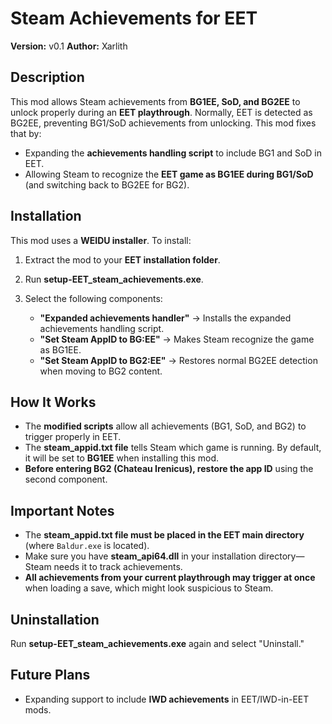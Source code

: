 # Steam Achievements for EET
**Version:** v0.1
**Author:** Xarlith

## Description  
This mod allows Steam achievements from **BG1EE, SoD, and BG2EE** to unlock properly during an **EET playthrough**.
Normally, EET is detected as BG2EE, preventing BG1/SoD achievements from unlocking. This mod fixes that by:

- Expanding the **achievements handling script** to include BG1 and SoD in EET.
- Allowing Steam to recognize the **EET game as BG1EE during BG1/SoD** (and switching back to BG2EE for BG2).

## Installation  
This mod uses a **WEIDU installer**. To install:

1. Extract the mod to your **EET installation folder**.
2. Run **setup-EET_steam_achievements.exe**.
3. Select the following components:

   - **"Expanded achievements handler"** → Installs the expanded achievements handling script.
   - **"Set Steam AppID to BG:EE"** → Makes Steam recognize the game as BG1EE.
   - **"Set Steam AppID to BG2:EE"** → Restores normal BG2EE detection when moving to BG2 content.

## How It Works  
- The **modified scripts** allow all achievements (BG1, SoD, and BG2) to trigger properly in EET.
- The **steam_appid.txt file** tells Steam which game is running. By default, it will be set to **BG1EE** when installing this mod.
- **Before entering BG2 (Chateau Irenicus), restore the app ID** using the second component.

## Important Notes
- The **steam_appid.txt file must be placed in the EET main directory** (where `Baldur.exe` is located).
- Make sure you have **steam_api64.dll** in your installation directory—Steam needs it to track achievements.
- **All achievements from your current playthrough may trigger at once** when loading a save, which might look suspicious to Steam.

## Uninstallation
Run **setup-EET_steam_achievements.exe** again and select "Uninstall."

## Future Plans
- Expanding support to include **IWD achievements** in EET/IWD-in-EET mods.